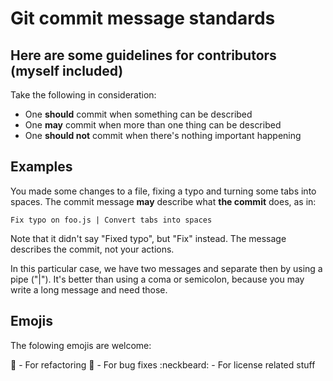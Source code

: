 # Git commit message standards

Here are some guidelines for contributors (myself included)
---

Take the following in consideration:

- One **should** commit when something can be described
- One **may** commit when more than one thing can be described
- One **should not** commit when there's nothing important happening

## __Examples__

You made some changes to a file, fixing a typo and turning some tabs into spaces.
The commit message **may** describe what __the commit__ does, as in:

`Fix typo on foo.js | Convert tabs into spaces`

Note that it didn't say "Fixed typo", but "Fix" instead. The message describes the commit, not your actions.

In this particular case, we have two messages and separate then by using a pipe ("|"). It's better than using a coma or semicolon, because you may write a long message and need those.

## __Emojis__

The folowing emojis are welcome:

:hammer: - For refactoring
:pill: - For bug fixes
:neckbeard: - For license related stuff 

